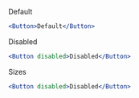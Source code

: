Default

```jsx
<Button>Default</Button>
```

Disabled

```jsx
<Button disabled>Disabled</Button>
```

Sizes

```jsx
<Button disabled>Disabled</Button>
```
